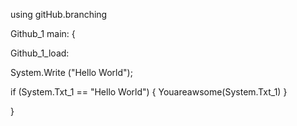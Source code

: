 using gitHub.branching

Github_1 main:
{

Github_1_load:

System.Write ("Hello World");

if (System.Txt_1 == "Hello World")
{
Youareawsome(System.Txt_1)
}

}
